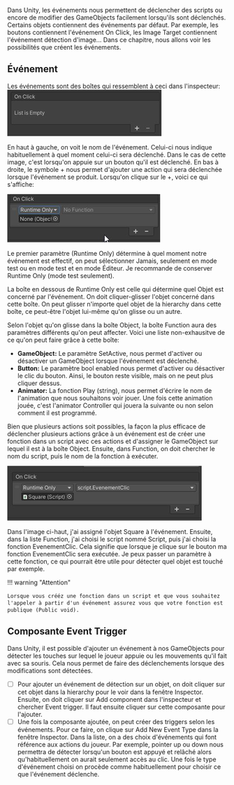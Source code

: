 Dans Unity, les événements nous permettent de déclencher des scripts ou encore de modifier des GameObjects facilement lorsqu'ils sont déclenchés. Certains objets contiennent des événements par défaut. Par exemple, les boutons contiennent l'événement On Click, les Image Target contiennent l'événement détection d'image... Dans ce chapitre, nous allons voir les possibilités que créent les événements.    


## Événement
Les événements sont des boîtes qui ressemblent à ceci dans l'inspecteur:    
<img src="../images/evenement.jpg">

En haut à gauche, on voit le nom de l'événement. Celui-ci nous indique habituellement à quel moment celui-ci sera déclenché. Dans le cas de cette image, c'est lorsqu'on appuie sur un bouton qu'il est déclenché. En bas à droite, le symbole + nous permet d'ajouter une action qui sera déclenchée lorsque l'événement se produit. Lorsqu'on clique sur le +, voici ce qui s'affiche:  

<img src="../images/evenement2.jpg">    

Le premier paramètre (Runtime Only) détermine à quel moment notre événement est effectif, on peut sélectionner Jamais, seulement en mode test ou en mode test et en mode Éditeur. Je recommande de conserver Runtime Only (mode test seulement).      

La boîte en dessous de Runtime Only est celle qui détermine quel Objet est concerné par l'événement. On doit cliquer-glisser l'objet concerné dans cette boîte. On peut glisser n'importe quel objet de la hierarchy dans cette boîte, ce peut-être l'objet lui-même qu'on glisse ou un autre.      

Selon l'objet qu'on glisse dans la boîte Object, la boîte Function aura des paramètres différents qu'on peut affecter. Voici une liste non-exhausitve de ce qu'on peut faire grâce à cette boîte:    
- **GameObject:**  Le paramètre SetActive, nous permet d'activer ou désactiver un GameObject lorsque l'événement est déclenché.
- **Button:** Le paramètre bool enabled nous permet d'activer ou désactiver le clic du bouton. Ainsi, le bouton reste visible, mais on ne peut plus cliquer dessus.
- **Animator:** La fonction Play (string), nous permet d'écrire le nom de l'animation que nous souhaitons voir jouer. Une fois cette animation jouée, c'est l'animator Controller qui jouera la suivante ou non selon comment il est programmé.
 
Bien que plusieurs actions soit possibles, la façon la plus efficace de déclencher plusieurs actions grâce à un événement est de créer une fonction dans un script avec ces actions et d'assigner le GameObject sur lequel il est à la boîte Object. Ensuite, dans Function, on doit chercher le nom du script, puis le nom de la fonction à exécuter.    

<img src="../images/evenement3.jpg">   

Dans l'image ci-haut, j'ai assigné l'objet Square à l'événement. Ensuite, dans la liste Function, j'ai choisi le script nommé Script, puis j'ai choisi la fonction EvenementClic. Cela signifie que lorsque je clique sur le bouton ma fonction EvenementClic sera exécutée. Je peux passer un paramètre à cette fonction, ce qui pourrait être utile pour détecter quel objet est touché par exemple.  

    
!!! warning "Attention"

    Lorsque vous crééz une fonction dans un script et que vous souhaitez l'appeler à partir d'un événement assurez vous que votre fonction est publique (Public void).

      

## Composante Event Trigger
Dans Unity, il est possible d'ajouter un événement à nos GameObjects pour détecter les touches sur lequel le joueur appuie ou les mouvements qu'il fait avec sa souris. Cela nous permet de faire des déclenchements lorsque des modifications sont détectées.   

- [ ] Pour ajouter un événement de détection sur un objet, on doit cliquer sur cet objet dans la hierarchy pour le voir dans la fenêtre Inspector. Ensuite, on doit cliquer sur Add component dans l'inspecteur et chercher Event trigger. Il faut ensuite cliquer sur cette composante pour l'ajouter.
- [ ] Une fois la composante ajoutée, on peut créer des triggers selon les événements. Pour ce faire, on clique sur Add New Event Type dans la fenêtre Inspector. Dans la liste, on a des choix d'événements qui font référence aux actions du joueur. Par exemple, pointer up ou down nous permettra de détecter lorsqu'un bouton est appuyé et relâché alors qu'habituellement on aurait seulement accès au clic. Une fois le type d'événement choisi on procède comme habituellement pour choisir ce que l'événement déclenche.
